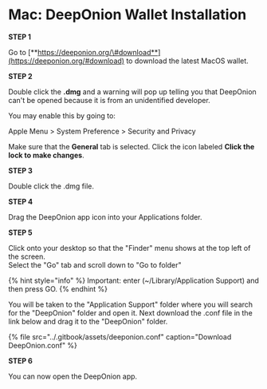 # Mac: DeepOnion Wallet Installation

**STEP 1**

Go to [**https://deeponion.org/\#download**](https://deeponion.org/#download) to download the latest MacOS wallet.

**STEP 2**

Double click the **.dmg** and a warning will pop up telling you that DeepOnion can't be opened because it is from an unidentified developer.

You may enable this by going to:

Apple Menu &gt; System Preference &gt; Security and Privacy

Make sure that the **General** tab is selected. Click the icon labeled **Click the lock to make changes**.

**STEP 3**

Double click the .dmg file.

**STEP 4**

Drag the DeepOnion app icon into your Applications folder.

**STEP 5**

Click onto your desktop so that the "Finder" menu shows at the top left of the screen.  
Select the "Go" tab and scroll down to "Go to folder"

{% hint style="info" %}
Important: enter \(~/Library/Application Support\) and then press GO.
{% endhint %}

You will be taken to the "Application Support" folder where you will search for the "DeepOnion" folder and open it. Next download the .conf file in the link below and drag it to the "DeepOnion" folder.

{% file src="../.gitbook/assets/deeponion.conf" caption="Download DeepOnion.conf" %}

**STEP 6**

You can now open the DeepOnion app.

